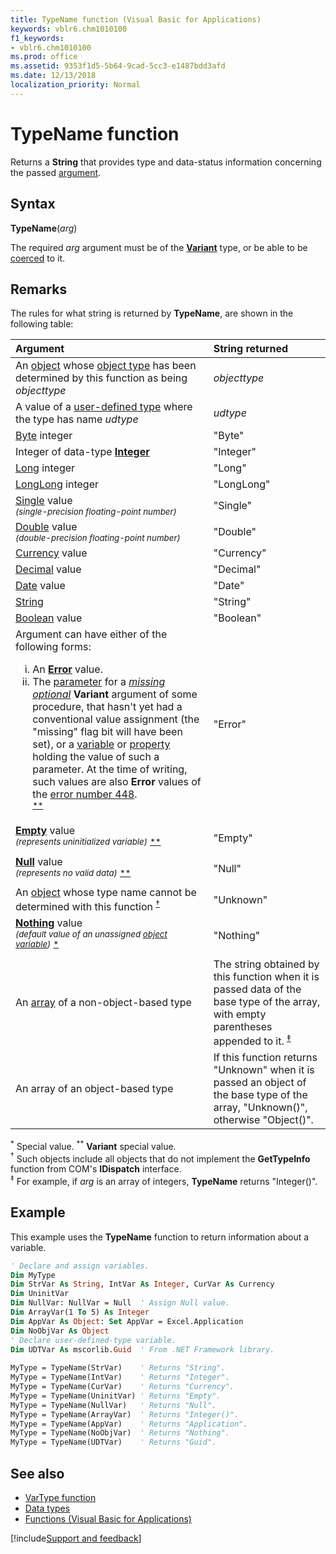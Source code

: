 ```yaml
---
title: TypeName function (Visual Basic for Applications)
keywords: vblr6.chm1010100
f1_keywords:
- vblr6.chm1010100
ms.prod: office
ms.assetid: 9353f1d5-5b64-9cad-5cc3-e1487bdd3afd
ms.date: 12/13/2018
localization_priority: Normal
---
```



# TypeName function

Returns a **String** that provides type and data-status information concerning the passed [argument](../../Glossary/vbe-glossary.md#argument).

## Syntax

**TypeName**(_arg_) 

The required _arg_ argument must be of the [**Variant**](../../Glossary/vbe-glossary.md#variant-data-type) type, or be able to be [coerced](../../Reference/User-Interface-Help/data-type-summary.md#implicit-conversions-and-casts) to it.


## Remarks

The rules for what string is returned by **TypeName**, are shown in the following table:

|Argument|String returned|
|:-----|:-----|
|An [object](../../glossary/vbe-glossary.md#object) whose [object type](../../Glossary/vbe-glossary.md#object-type) has been determined by this function as being _objecttype_|_objecttype_|
|A value of a [user-defined type](../../Glossary/vbe-glossary.md#user-defined-type) where the type has name _udtype_|_udtype_|
|[Byte](../../Glossary/vbe-glossary.md#byte-data-type) integer|"Byte"|
|Integer of data-type [**Integer**](../../Glossary/vbe-glossary.md#integer-data-type)|"Integer"|
|[Long](../../Glossary/vbe-glossary.md#long-data-type) integer|"Long"|
|[LongLong](../../reference/user-interface-help/longlong-data-type.md) integer|"LongLong"|
|[Single](../../Glossary/vbe-glossary.md#single-data-type) value<br><sup>_(single-precision floating-point number)_</sup>|"Single"|
|[Double](../../Glossary/vbe-glossary.md#double-data-type) value<br><sup>_(double-precision floating-point number)_</sup>|"Double"|
|[Currency](../../Glossary/vbe-glossary.md#currency-data-type) value|"Currency"|
|[Decimal](../../Glossary/vbe-glossary.md#decimal-data-type) value|"Decimal"|
|[Date](../../Glossary/vbe-glossary.md#date-data-type) value|"Date"|
|[String](../../Glossary/vbe-glossary.md#string-data-type)|"String"|
|[Boolean](../../Glossary/vbe-glossary.md#boolean-data-type) value|"Boolean"|
|Argument can have either of the following forms:<br><ol type="i"><li>An [**Error**](../../reference/user-interface-help/cverr-function.md) value.</li><li>The [parameter](../../glossary/vbe-glossary.md#parameter) for a [_missing_](../../reference/user-interface-help/ismissing-function.md) [_optional_](../../concepts/getting-started/understanding-named-arguments-and-optional-arguments.md) **Variant** argument of some procedure, that hasn't yet had a conventional value assignment (the "missing" flag bit will have been set), or a [variable](../../glossary/vbe-glossary.md#variable) or [property](../../glossary/vbe-glossary.md#property) holding the value of such a parameter. At the time of writing, such values are also **Error** values of the [error number 448](../../reference/user-interface-help/named-argument-not-found-error-448.md).</li></ul><sup>[\*\*](#doubleasteriskfootnote "Variant special value.")</sup>|"Error"|
|[**Empty**](../../Glossary/vbe-glossary.md#empty) value<br><sup>_(represents uninitialized variable)_</sup> <sup>[\*\*](#doubleasteriskfootnote "Variant special value.")</sup>|"Empty"|
|[**Null**](../../Glossary/vbe-glossary.md#null) value<br><sup>_(represents no valid data)_</sup> <sup>[\*\*](#doubleasteriskfootnote "Variant special value.")</sup>|"Null"|
|An [object](../../glossary/vbe-glossary.md#object) whose type name cannot be determined with this function <sup>[&dagger;](#daggerfootnote "Such objects include all objects that do not implement the GetTypeInfo function from COM's IDispatch interface.")</sup>|"Unknown"|
|[**Nothing**](nothing-keyword.md) value<br><sup>_(default value of an unassigned [object variable](../../glossary/vbe-glossary.md#object-variable))_</sup> <sup>[\*](#asteriskfootnote "Special value.")</sup>|"Nothing"|
|An [array](../../Glossary/vbe-glossary.md#array) of a non-object-based type|The string obtained by this function when it is passed data of the base type of the array, with empty parentheses appended to it. <sup>[&Dagger;](#doubledaggerfootnote "For example, if arg is an array of integers, TypeName returns \"Integer()\"")</sup>|
|An array of an object-based type|If this function returns "Unknown" when it is passed an object of the base type of the array, "Unknown()", otherwise "Object()".|

<a name="asteriskfootnote"><sup>*</sup></a> Special value. <a name="doubleasteriskfootnote"><sup>**</sup></a> **Variant** special value.<br>
<a name="daggerfootnote"><sup>&dagger;</sup></a> Such objects include all objects that do not implement the **GetTypeInfo** function from COM's **IDispatch** interface.<br>
<a name="doubledaggerfootnote"><sup>&Dagger;</sup></a> For example, if _arg_ is an array of integers, **TypeName** returns "Integer()". 


## Example

This example uses the **TypeName** function to return information about a variable.

```vb    
' Declare and assign variables.
Dim MyType
Dim StrVar As String, IntVar As Integer, CurVar As Currency
Dim UninitVar
Dim NullVar: NullVar = Null  ' Assign Null value.
Dim ArrayVar(1 To 5) As Integer
Dim AppVar As Object: Set AppVar = Excel.Application
Dim NoObjVar As Object
' Declare user-defined-type variable.
Dim UDTVar As mscorlib.Guid  ' From .NET Framework library.
        
MyType = TypeName(StrVar)    ' Returns "String".
MyType = TypeName(IntVar)    ' Returns "Integer".
MyType = TypeName(CurVar)    ' Returns "Currency".
MyType = TypeName(UninitVar) ' Returns "Empty".
MyType = TypeName(NullVar)   ' Returns "Null".
MyType = TypeName(ArrayVar)  ' Returns "Integer()".
MyType = TypeName(AppVar)    ' Returns "Application".
MyType = TypeName(NoObjVar)  ' Returns "Nothing".
MyType = TypeName(UDTVar)    ' Returns "Guid".

```


## See also

- [VarType function](../user-interface-help/vartype-function.md)
- [Data types](data-type-summary.md)
- [Functions (Visual Basic for Applications)](../functions-visual-basic-for-applications.md)

[!include[Support and feedback](~/includes/feedback-boilerplate.md)]
